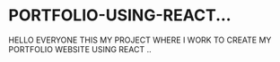 # PORTFOLIO-USING-REACT...
HELLO EVERYONE THIS MY PROJECT WHERE I WORK TO CREATE MY PORTFOLIO WEBSITE USING REACT ..
